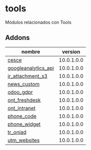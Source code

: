 tools
=========
Módulos relacionados con Tools


Addons
----------------
nombre | version
--- | ---
[cesce](cesce/) | 10.0.1.0.0
[googleanalytics_api](googleanalytics_api/) | 10.0.1.0.0
[ir_attachment_s3](ir_attachment_s3/) | 10.0.1.0.0
[news_custom](news_custom/) | 10.0.1.0.0
[odoo_gdpr](odoo_gdpr/) | 10.0.1.0.0
[ont_freshdesk](ont_freshdesk/) | 10.0.1.0.0
[ont_intranet](ont_intranet/) | 10.0.1.0.0
[phone_code](phone_code/) | 10.0.1.0.0
[phone_widget](phone_widget/) | 10.0.1.0.0
[tr_oniad](tr_oniad/) | 10.0.1.0.0
[utm_websites](utm_websites/) | 10.0.1.0.0

